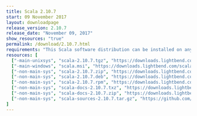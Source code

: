 ```yaml
---
title: Scala 2.10.7
start: 09 November 2017
layout: downloadpage
release_version: 2.10.7
release_date: "November 09, 2017"
show_resources: "true"
permalink: /download/2.10.7.html
requirements: "This Scala software distribution can be installed on any Unix-like or Windows system. It requires the Java runtime version 1.6 or later, which can be downloaded <a href='http://www.java.com/'>here</a>."
resources: [
  ["-main-unixsys", "scala-2.10.7.tgz", "https://downloads.lightbend.com/scala/2.10.7/scala-2.10.7.tgz", "Mac OS X, Unix, Cygwin", "28.60M"],
  ["-main-windows", "scala.msi", "https://downloads.lightbend.com/scala/2.10.7/scala.msi", "Windows (msi installer)", "58.58M"],
  ["-non-main-sys", "scala-2.10.7.zip", "https://downloads.lightbend.com/scala/2.10.7/scala-2.10.7.zip", "Windows", "28.70M"],
  ["-non-main-sys", "scala-2.10.7.deb", "https://downloads.lightbend.com/scala/2.10.7/scala-2.10.7.deb", "Debian", "24.56M"],
  ["-non-main-sys", "scala-2.10.7.rpm", "https://downloads.lightbend.com/scala/2.10.7/scala-2.10.7.rpm", "RPM package", "24.93M"],
  ["-non-main-sys", "scala-docs-2.10.7.txz", "https://downloads.lightbend.com/scala/2.10.7/scala-docs-2.10.7.txz", "API docs", "3.25M"],
  ["-non-main-sys", "scala-docs-2.10.7.zip", "https://downloads.lightbend.com/scala/2.10.7/scala-docs-2.10.7.zip", "API docs", "30.95M"],
  ["-non-main-sys", "scala-sources-2.10.7.tar.gz", "https://github.com/scala/scala/archive/v2.10.7.tar.gz", "Sources", ""]
]
---
```

